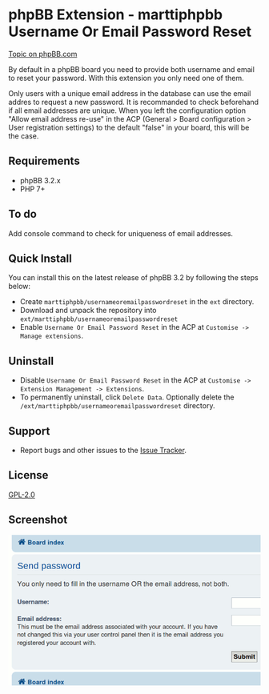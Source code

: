 # phpBB Extension - marttiphpbb Username Or Email Password Reset

[Topic on phpBB.com]()

By default in a phpBB board you need to provide both username and email to reset your password. With this extension you only need one of them.

Only users with a unique email address in the database can use the email addres to request a new password. It is recommanded to check beforehand if all email addresses are unique. When you left the configuration option "Allow email address re-use" in the ACP (General > Board configuration > User registration settings) to the default "false" in your board, this will be the case.

## Requirements

* phpBB 3.2.x
* PHP 7+

## To do

Add console command to check for uniqueness of email addresses.

## Quick Install

You can install this on the latest release of phpBB 3.2 by following the steps below:

* Create `marttiphpbb/usernameoremailpasswordreset` in the `ext` directory.
* Download and unpack the repository into `ext/marttiphpbb/usernameoremailpasswordreset`
* Enable `Username Or Email Password Reset` in the ACP at `Customise -> Manage extensions`.

## Uninstall

* Disable `Username Or Email Password Reset` in the ACP at `Customise -> Extension Management -> Extensions`.
* To permanently uninstall, click `Delete Data`. Optionally delete the `/ext/marttiphpbb/usernameoremailpasswordreset` directory.

## Support

* Report bugs and other issues to the [Issue Tracker](https://github.com/marttiphpbb/phpbb-ext-usernameoremailpasswordreset/issues).

## License

[GPL-2.0](license.txt)

## Screenshot

![Password reset](doc/passwordreset.png)
